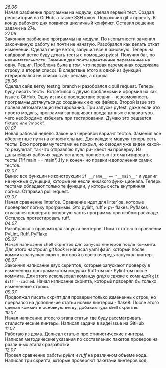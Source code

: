 *26.06*  
Начал разбиение программы на модули, сделал первый тест. Создал репозиторий на GitHub, а также SSH ключ. Подключил git к
проекту. К концу рабочего дня появился цикличный конфликт. Оставил решение задачи на 27е.  
*27.06*  
Закончил разбиение программы на модули. По неопытности заменил законченную работу на почти не начатую. Разобрался как
делать откат изменений. Сделал merge веток, запушил все в основную. Теперь на сайдовой ветке буду делать тесты с помощью
pytest.
Получил баг, по невнимательности. Заменил две почти идентичные переменные на одну. Решил. Проблема была в том, что
первая переменная содержала строку, а вторая список. В следствие этого в одной из функций итерировался не список с ад-
ресами, а строка  
*28.06*  
Сделал сайд ветку testing_branch и разобрался с pull request. Теперь буду писать тесты.
Встретился с двумя проблемами и оформил их как issue в GitHub. Одну из них в последствие решил - невозможность программы
дотянуться до созданных ею же файлов. Второй issue это полная автоматизация тестирования. При запуске pytest, даже если
это просто модуль, программа запрашивает ввода данных с клавиатуры, чего необходимо избежать при тестировании. Думаю это
решается fixture или ?mock?.  
*01.07*  
Новая рабочая неделя. Закончил черновой вариант тестов. Заменил все абсолютные пути на относительные. Для каждого модуля
теперь есть тесты. Всю программу тестами не покрыл, но сегодня уже виден какой-то результат, так что отправляю пулл ри-
квест на проверку. Из дальнейших рабочих задач осталось полностью автоматизировать тесты (?if main == main?).Ну и конеч-
но правки и дополнения самих тестов.  
*02.07*    
Вынес все функции из конструкции ```if __name__ == "__main__"``` и удалил не нужные фунцкции, которые не несли никакого функ-
ционала. Теперь тестами обладают только те функции, у которых есть внутрянняя логика. Отправил pull request.  
*03.07*  
Начал сравнение linter\`ов. Сравнение идет для linter\`ов, которые проверяют логику программы. Это pylint, ruff и py-
flakes. Pyflakes отказался проверять основную часть программы при любом раскладе. Осталось протестировать ruff.  
*04.07*  
Разобрался с правами для запуска линтеров. Писал статью о сравнении PyLint, Ruff, PyFlake  
*05.07*  
Начал написание shell скриптов для запуска линтеров после коммита. Для этого настроил *git hook* и написал yaml файл, 
который после коммита запускал скрипт, который в свою очередь запускал линтер.  
*08.07*  
Закончил написание двух скриптов, которые запускают проверку в измененных программистом модулях Ruff-ом или Pylint-ом
после коммита. Для этого использовал команду *grep* в связке с командой ```git diff --cached```. Начал написание скрипта,
который првоерял бы только измененные строки.  
*09.07*  
Продолжал писать скрипт для проверки только измененных строк, но прервался на дополнение статьи новым линтером - flake8.
После этого сделал коммит в основную ветку, добавив туда shell скрипты.   
*10.07*  
Начал написание второго этапа статьи где буду рассматривать стилистические линтеры. Написал задачи в виде issue на
GitHub  
*11.07*  
Работаю из дома. Дописал статью про стилистические линтеры. Написал методические указания по составлению пакетов
проверок на различных этапах разработки.  
*12.07*  
Провел сравнение работы *pylint* и *ruff* на различном объеме кода. Написал три скрипта, которые проверяют пакетами
линтеров код.  